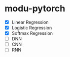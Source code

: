 # modu-pytorch

- [x] Linear Regression
- [x] Logistic Regression
- [x] Softmax Regression
- [ ] DNN
- [ ] CNN
- [ ] RNN

